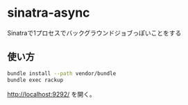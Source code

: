 sinatra-async
=============

Sinatraで1プロセスでバックグラウンドジョブっぽいことをする

## 使い方

```bash
bundle install --path vendor/bundle
bundle exec rackup
```

[http://localhost:9292/](http://localhost:9292/) を開く。

